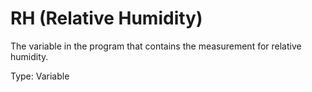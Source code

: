 # RH (Relative Humidity)

The variable in the program that contains the measurement for relative humidity.

Type: Variable
